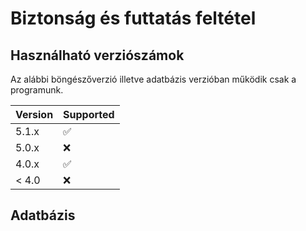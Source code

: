 # Biztonság és futtatás feltétel

## Használható verziószámok

Az alábbi böngészőverzió illetve adatbázis
verzióban működik csak a programunk.

| Version | Supported          |
| ------- | ------------------ |
| 5.1.x   | :white_check_mark: |
| 5.0.x   | :x:                |
| 4.0.x   | :white_check_mark: |
| < 4.0   | :x:                |

## Adatbázis

